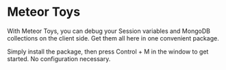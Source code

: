 Meteor Toys
===========

With Meteor Toys, you can debug your Session variables and MongoDB collections on the client side. Get them all here in one convenient package.

Simply install the package, then press Control + M in the window to get started. No configuration necessary.
